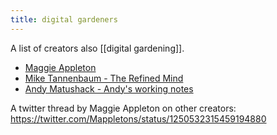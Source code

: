 ```yaml
---
title: digital gardeners
---
```

A list of creators also [[digital gardening]].
- [Maggie Appleton](https://maggieappleton.com/)
- [Mike Tannenbaum - The Refined Mind](https://refinedmind.co/)
- [Andy Matushack - Andy's working notes](https://notes.andymatuschak.org/About_these_notes)

A twitter thread by Maggie Appleton on other creators:
https://twitter.com/Mappletons/status/1250532315459194880